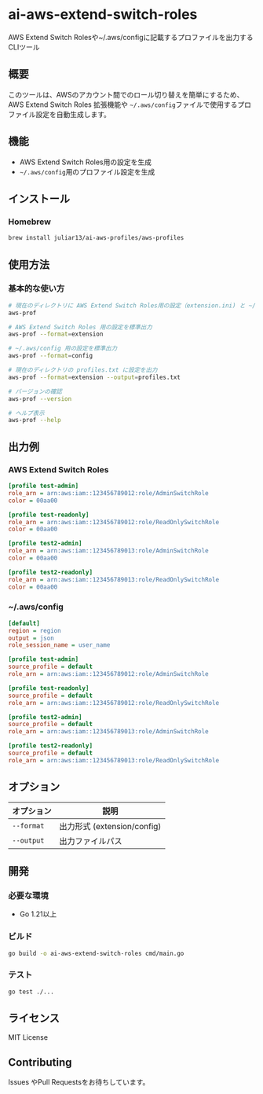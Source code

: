 # ai-aws-extend-switch-roles

AWS Extend Switch Rolesや~/.aws/configに記載するプロファイルを出力するCLIツール

## 概要

このツールは、AWSのアカウント間でのロール切り替えを簡単にするため、AWS Extend Switch Roles 拡張機能や `~/.aws/config`ファイルで使用するプロファイル設定を自動生成します。

## 機能

- AWS Extend Switch Roles用の設定を生成
- `~/.aws/config`用のプロファイル設定を生成

## インストール

### Homebrew

```bash
brew install juliar13/ai-aws-profiles/aws-profiles
```

## 使用方法

### 基本的な使い方

```bash
# 現在のディレクトリに AWS Extend Switch Roles用の設定（extension.ini) と ~/.aws/config 用の設定(config.ini) をそれぞれ出力
aws-prof

# AWS Extend Switch Roles 用の設定を標準出力
aws-prof --format=extension

# ~/.aws/config 用の設定を標準出力
aws-prof --format=config

# 現在のディレクトリの profiles.txt に設定を出力
aws-prof --format=extension --output=profiles.txt

# バージョンの確認
aws-prof --version

# ヘルプ表示
aws-prof --help
```

## 出力例

### AWS Extend Switch Roles

```ini
[profile test-admin]
role_arn = arn:aws:iam::123456789012:role/AdminSwitchRole
color = 00aa00

[profile test-readonly]
role_arn = arn:aws:iam::123456789012:role/ReadOnlySwitchRole
color = 00aa00

[profile test2-admin]
role_arn = arn:aws:iam::123456789013:role/AdminSwitchRole
color = 00aa00

[profile test2-readonly]
role_arn = arn:aws:iam::123456789013:role/ReadOnlySwitchRole
color = 00aa00
```

### ~/.aws/config

```ini
[default]
region = region
output = json
role_session_name = user_name

[profile test-admin]
source_profile = default
role_arn = arn:aws:iam::123456789012:role/AdminSwitchRole

[profile test-readonly]
source_profile = default
role_arn = arn:aws:iam::123456789012:role/ReadOnlySwitchRole

[profile test2-admin]
source_profile = default
role_arn = arn:aws:iam::123456789013:role/AdminSwitchRole

[profile test2-readonly]
source_profile = default
role_arn = arn:aws:iam::123456789013:role/ReadOnlySwitchRole
```

## オプション

| オプション | 説明 |
|-----------|------|
| `--format` | 出力形式 (extension/config) |
| `--output` | 出力ファイルパス |

## 開発

### 必要な環境

- Go 1.21以上

### ビルド

```bash
go build -o ai-aws-extend-switch-roles cmd/main.go
```

### テスト

```bash
go test ./...
```

## ライセンス

MIT License

## Contributing

Issues やPull Requestsをお待ちしています。
